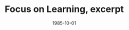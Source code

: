 --- 
title: Focus on Learning, excerpt
featured: focus-on-learning.jpg
featuredAlt: Text icon
layout: "tc-single"
draft: false
hasContentInGallery: true
date: 1985-10-01
--- 